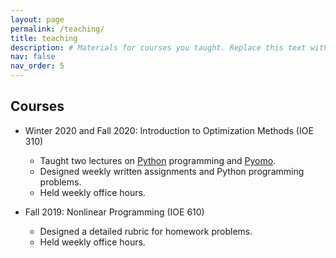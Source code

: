 ```yaml
---
layout: page
permalink: /teaching/
title: teaching
description: # Materials for courses you taught. Replace this text with your description.
nav: false
nav_order: 5
---
```


## Courses 

- Winter 2020 and Fall 2020: Introduction to Optimization Methods (IOE 310)
  - Taught two lectures on [Python](https://www.python.org/) programming and [Pyomo](http://www.pyomo.org/).
  - Designed weekly written assignments and Python programming problems.
  - Held weekly office hours.
  
- Fall 2019: Nonlinear Programming (IOE 610)
  - Designed a detailed rubric for homework problems.
  - Held weekly office hours.


